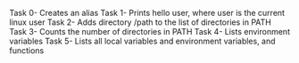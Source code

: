 Task 0- Creates an alias
Task 1- Prints hello user, where user is the current linux user
Task 2- Adds directory /path to the list of directories in PATH
Task 3- Counts the number of directories in PATH
Task 4- Lists environment variables
Task 5- Lists all local variables and environment variables, and functions
